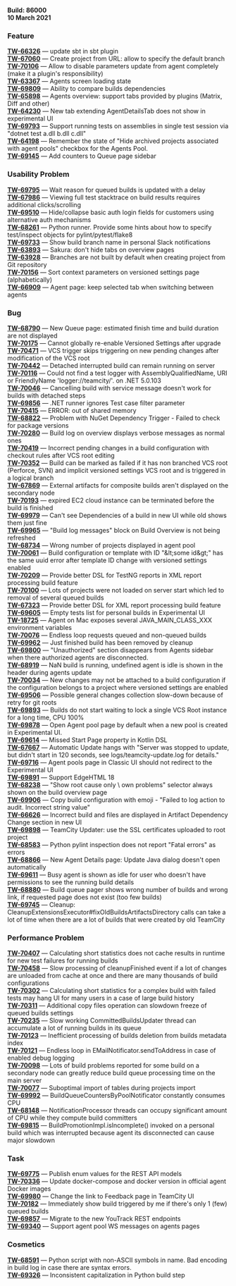 [//]: # (title: TeamCity 2020.2.2 Release Notes)
[//]: # (auxiliary-id: TeamCity 2020.2.2 Release Notes)

__Build: 86000__   
__10 March 2021__

### Feature

[**TW-66326**](https://youtrack.jetbrains.com/oauth?state=%2Fissue%2FTW-66326) — update sbt in sbt plugin  
[**TW-67060**](https://youtrack.jetbrains.com/oauth?state=%2Fissue%2FTW-67060) — Create project from URL: allow to specify the default branch  
[**TW-70106**](https://youtrack.jetbrains.com/oauth?state=%2Fissue%2FTW-70106) — Allow to disable parameters update from agent completely (make it a plugin&#39;s responsibility)  
[**TW-63367**](https://youtrack.jetbrains.com/oauth?state=%2Fissue%2FTW-63367) — Agents screen loading state  
[**TW-69809**](https://youtrack.jetbrains.com/oauth?state=%2Fissue%2FTW-69809) — Ability to compare builds dependencies  
[**TW-65898**](https://youtrack.jetbrains.com/oauth?state=%2Fissue%2FTW-65898) — Agents overview: support tabs provided by plugins (Matrix, Diff and other)  
[**TW-64230**](https://youtrack.jetbrains.com/oauth?state=%2Fissue%2FTW-64230) — New tab extending AgentDetailsTab does not show in experimental UI  
[**TW-69793**](https://youtrack.jetbrains.com/oauth?state=%2Fissue%2FTW-69793) — Support running tests on assemblies in single test session via &quot;dotnet test a.dll b.dll c.dll&quot;  
[**TW-64198**](https://youtrack.jetbrains.com/oauth?state=%2Fissue%2FTW-64198) — Remember the state of &quot;Hide archived projects associated with agent pools&quot; checkbox for the Agents Pool.  
[**TW-69145**](https://youtrack.jetbrains.com/oauth?state=%2Fissue%2FTW-69145) — Add counters to Queue page sidebar

### Usability Problem

[**TW-69795**](https://youtrack.jetbrains.com/oauth?state=%2Fissue%2FTW-69795) — Wait reason for queued builds is updated with a delay  
[**TW-67986**](https://youtrack.jetbrains.com/oauth?state=%2Fissue%2FTW-67986) — Viewing full test stacktrace on build results requires additional clicks/scrolling  
[**TW-69510**](https://youtrack.jetbrains.com/oauth?state=%2Fissue%2FTW-69510) — Hide/collapse basic auth login fields for customers using alternative auth mechanisms  
[**TW-68261**](https://youtrack.jetbrains.com/oauth?state=%2Fissue%2FTW-68261) — Python runner. Provide some hints about how to specify test/inspect objects for pylint/pytest/flake8  
[**TW-69733**](https://youtrack.jetbrains.com/oauth?state=%2Fissue%2FTW-69733) — Show build branch name in personal Slack notifications  
[**TW-63893**](https://youtrack.jetbrains.com/oauth?state=%2Fissue%2FTW-63893) — Sakura: don&#39;t hide tabs on overview pages  
[**TW-63928**](https://youtrack.jetbrains.com/oauth?state=%2Fissue%2FTW-63928) — Branches are not built by default when creating project from Git repository  
[**TW-70156**](https://youtrack.jetbrains.com/oauth?state=%2Fissue%2FTW-70156) — Sort context parameters on versioned settings page (alphabetically)  
[**TW-66909**](https://youtrack.jetbrains.com/oauth?state=%2Fissue%2FTW-66909) — Agent page: keep selected tab when switching between agents

### Bug

[**TW-68790**](https://youtrack.jetbrains.com/oauth?state=%2Fissue%2FTW-68790) — New Queue page: estimated finish time and build duration are not displayed  
[**TW-70175**](https://youtrack.jetbrains.com/oauth?state=%2Fissue%2FTW-70175) — Cannot globally re-enable Versioned Settings after upgrade  
[**TW-70471**](https://youtrack.jetbrains.com/oauth?state=%2Fissue%2FTW-70471) — VCS trigger skips triggering on new pending changes after modification of the VCS root  
[**TW-70442**](https://youtrack.jetbrains.com/oauth?state=%2Fissue%2FTW-70442) — Detached interrupted build can remain running on server  
[**TW-70116**](https://youtrack.jetbrains.com/oauth?state=%2Fissue%2FTW-70116) — Could not find a test logger with AssemblyQualifiedName, URI or FriendlyName &#39;logger://teamcity/&#39;. on .NET 5.0.103  
[**TW-70046**](https://youtrack.jetbrains.com/oauth?state=%2Fissue%2FTW-70046) — Cancelling build with service message doesn&#39;t work for builds with detached steps  
[**TW-69856**](https://youtrack.jetbrains.com/oauth?state=%2Fissue%2FTW-69856) — .NET runner ignores Test case filter parameter  
[**TW-70415**](https://youtrack.jetbrains.com/oauth?state=%2Fissue%2FTW-70415) — ERROR: out of shared memory  
[**TW-68822**](https://youtrack.jetbrains.com/oauth?state=%2Fissue%2FTW-68822) — Problem with NuGet Dependency Trigger - Failed to check for package versions  
[**TW-70280**](https://youtrack.jetbrains.com/oauth?state=%2Fissue%2FTW-70280) — Build log on overview displays verbose messages as normal ones  
[**TW-70419**](https://youtrack.jetbrains.com/oauth?state=%2Fissue%2FTW-70419) — Incorrect pending changes in a build configuration with checkout rules after VCS root editing  
[**TW-70352**](https://youtrack.jetbrains.com/oauth?state=%2Fissue%2FTW-70352) — Build can be marked as failed if it has non branched VCS root (Perforce, SVN) and implicit versioned settings VCS root and is triggered in a logical branch  
[**TW-67869**](https://youtrack.jetbrains.com/oauth?state=%2Fissue%2FTW-67869) — External artifacts for composite builds aren&#39;t displayed on the secondary node  
[**TW-70193**](https://youtrack.jetbrains.com/oauth?state=%2Fissue%2FTW-70193) — expired EC2 cloud instance can be terminated before the build is finished  
[**TW-69979**](https://youtrack.jetbrains.com/oauth?state=%2Fissue%2FTW-69979) — Can&#39;t see Dependencies of a build in new UI while old shows them just fine  
[**TW-69965**](https://youtrack.jetbrains.com/oauth?state=%2Fissue%2FTW-69965) — &quot;Build log messages&quot; block on Build Overview is not being refreshed  
[**TW-68734**](https://youtrack.jetbrains.com/oauth?state=%2Fissue%2FTW-68734) — Wrong number of projects displayed in agent pool  
[**TW-70061**](https://youtrack.jetbrains.com/oauth?state=%2Fissue%2FTW-70061) — Build configuration or template with ID &quot;\&lt;some id\&gt;&quot; has the same uuid error after template ID change with versioned settings enabled  
[**TW-70209**](https://youtrack.jetbrains.com/oauth?state=%2Fissue%2FTW-70209) — Provide better DSL for TestNG reports in XML report processing build feature  
[**TW-70100**](https://youtrack.jetbrains.com/oauth?state=%2Fissue%2FTW-70100) — Lots of projects were not loaded on server start which led to removal of several queued builds  
[**TW-67323**](https://youtrack.jetbrains.com/oauth?state=%2Fissue%2FTW-67323) — Provide better DSL for XML report processing build feature  
[**TW-69605**](https://youtrack.jetbrains.com/oauth?state=%2Fissue%2FTW-69605) — Empty tests list for personal builds in Experimental UI  
[**TW-18725**](https://youtrack.jetbrains.com/oauth?state=%2Fissue%2FTW-18725) — Agent on Mac exposes several JAVA\_MAIN\_CLASS\_XXX environment variables  
[**TW-70076**](https://youtrack.jetbrains.com/oauth?state=%2Fissue%2FTW-70076) — Endless loop requests queued and non-queued builds  
[**TW-69962**](https://youtrack.jetbrains.com/oauth?state=%2Fissue%2FTW-69962) — Just finished build has been removed by cleanup  
[**TW-69800**](https://youtrack.jetbrains.com/oauth?state=%2Fissue%2FTW-69800) — &quot;Unauthorized&quot; section disappears from Agents sidebar when there authorized agents are disconnected.  
[**TW-68919**](https://youtrack.jetbrains.com/oauth?state=%2Fissue%2FTW-68919) — NaN build is running, undefined agent is idle is shown in the header during agents update  
[**TW-70034**](https://youtrack.jetbrains.com/oauth?state=%2Fissue%2FTW-70034) — New changes may not be attached to a build configuration if the configuration belongs to a project where versioned settings are enabled  
[**TW-69506**](https://youtrack.jetbrains.com/oauth?state=%2Fissue%2FTW-69506) — Possible general changes collection slow-down because of retry for git roots  
[**TW-69893**](https://youtrack.jetbrains.com/oauth?state=%2Fissue%2FTW-69893) — Builds do not start waiting to lock a single VCS Root instance for a long time, CPU 100%  
[**TW-69878**](https://youtrack.jetbrains.com/oauth?state=%2Fissue%2FTW-69878) — Open Agent pool page by default when a new pool is created in Experimental UI.  
[**TW-69614**](https://youtrack.jetbrains.com/oauth?state=%2Fissue%2FTW-69614) — Missed Start Page property in Kotlin DSL  
[**TW-67667**](https://youtrack.jetbrains.com/oauth?state=%2Fissue%2FTW-67667) — Automatic Update hangs with &quot;Server was stopped to update, but didn&#39;t start in 120 seconds, see logs/teamcity-update.log for details.&quot;  
[**TW-69716**](https://youtrack.jetbrains.com/oauth?state=%2Fissue%2FTW-69716) — Agent pools page in Classic UI should not redirect to the Experimental UI  
[**TW-69891**](https://youtrack.jetbrains.com/oauth?state=%2Fissue%2FTW-69891) — Support EdgeHTML 18  
[**TW-68238**](https://youtrack.jetbrains.com/oauth?state=%2Fissue%2FTW-68238) — &quot;Show root cause only \ own problems&quot; selector always shown on the build overview page  
[**TW-69906**](https://youtrack.jetbrains.com/oauth?state=%2Fissue%2FTW-69906) — Copy build configuration with emoji - &quot;Failed to log action to audit. Incorrect string value&quot;  
[**TW-66626**](https://youtrack.jetbrains.com/oauth?state=%2Fissue%2FTW-66626) — Incorrect build and files are displayed in Artifact Dependency Change section in new UI  
[**TW-69898**](https://youtrack.jetbrains.com/oauth?state=%2Fissue%2FTW-69898) — TeamCity Updater: use the SSL certificates uploaded to root project  
[**TW-68583**](https://youtrack.jetbrains.com/oauth?state=%2Fissue%2FTW-68583) — Python pylint inspection does not report &quot;Fatal errors&quot; as errors  
[**TW-68866**](https://youtrack.jetbrains.com/oauth?state=%2Fissue%2FTW-68866) — New Agent Details page: Update Java dialog doesn&#39;t open automatically  
[**TW-69611**](https://youtrack.jetbrains.com/oauth?state=%2Fissue%2FTW-69611) — Busy agent is shown as idle for user who doesn&#39;t have permissions to see the running build details  
[**TW-68880**](https://youtrack.jetbrains.com/oauth?state=%2Fissue%2FTW-68880) — Build queue pager shows wrong number of builds and wrong link, if requested page does not exist (too few builds)  
[**TW-69745**](https://youtrack.jetbrains.com/oauth?state=%2Fissue%2FTW-69745) — Cleanup: CleanupExtensionsExecutor#fixOldBuildsArtifactsDirectory calls can take a lot of time when there are a lot of builds that were created by old TeamCity

### Performance Problem

[**TW-70407**](https://youtrack.jetbrains.com/oauth?state=%2Fissue%2FTW-70407) — Calculating short statistics does not cache results in runtime for new test failures for running builds  
[**TW-70458**](https://youtrack.jetbrains.com/oauth?state=%2Fissue%2FTW-70458) — Slow processing of cleanupFinished event if a lot of changes are unloaded from cache at once and there are many thousands of build configurations  
[**TW-70302**](https://youtrack.jetbrains.com/oauth?state=%2Fissue%2FTW-70302) — Calculating short statistics for a complex build with failed tests may hang UI for many users in a case of large build history  
[**TW-70311**](https://youtrack.jetbrains.com/oauth?state=%2Fissue%2FTW-70311) — Additional copy files operation can slowdown freeze of queued builds settings  
[**TW-70235**](https://youtrack.jetbrains.com/oauth?state=%2Fissue%2FTW-70235) — Slow working CommittedBuildsUpdater thread can accumulate a lot of running builds in its queue  
[**TW-70123**](https://youtrack.jetbrains.com/oauth?state=%2Fissue%2FTW-70123) — Inefficient processing of builds deletion from builds metadata index  
[**TW-70121**](https://youtrack.jetbrains.com/oauth?state=%2Fissue%2FTW-70121) — Endless loop in EMailNotificator.sendToAddress in case of enabled debug logging  
[**TW-70098**](https://youtrack.jetbrains.com/oauth?state=%2Fissue%2FTW-70098) — Lots of build problems reported for some build on a secondary node can greatly reduce build queue processing time on the main server  
[**TW-70077**](https://youtrack.jetbrains.com/oauth?state=%2Fissue%2FTW-70077) — Suboptimal import of tables during projects import  
[**TW-69992**](https://youtrack.jetbrains.com/oauth?state=%2Fissue%2FTW-69992) — BuildQueueCountersByPoolNotificator constantly consumes CPU  
[**TW-68148**](https://youtrack.jetbrains.com/oauth?state=%2Fissue%2FTW-68148) — NotificationProcessor threads can occupy significant amount of CPU while they compute build committers  
[**TW-69815**](https://youtrack.jetbrains.com/oauth?state=%2Fissue%2FTW-69815) — BuildPromotionImpl.isIncomplete() invoked on a personal build which was interrupted because agent its disconnected can cause major slowdown

### Task

[**TW-69775**](https://youtrack.jetbrains.com/oauth?state=%2Fissue%2FTW-69775) — Publish enum values for the REST API models  
[**TW-70336**](https://youtrack.jetbrains.com/oauth?state=%2Fissue%2FTW-70336) — Update docker-compose and docker version in official agent Docker images  
[**TW-69980**](https://youtrack.jetbrains.com/oauth?state=%2Fissue%2FTW-69980) — Change the link to Feedback page in TeamCity UI  
[**TW-70182**](https://youtrack.jetbrains.com/oauth?state=%2Fissue%2FTW-70182) — Immediately show build triggered by me if there&#39;s only 1 (few) queued builds  
[**TW-69857**](https://youtrack.jetbrains.com/oauth?state=%2Fissue%2FTW-69857) — Migrate to the new YouTrack REST endpoints  
[**TW-69340**](https://youtrack.jetbrains.com/oauth?state=%2Fissue%2FTW-69340) — Support agent pool WS messages on agents pages

### Cosmetics

[**TW-68591**](https://youtrack.jetbrains.com/oauth?state=%2Fissue%2FTW-68591) — Python script with non-ASCII symbols in name. Bad encoding in build log in case there are syntax errors.  
[**TW-69326**](https://youtrack.jetbrains.com/oauth?state=%2Fissue%2FTW-69326) — Inconsistent capitalization in Python build step